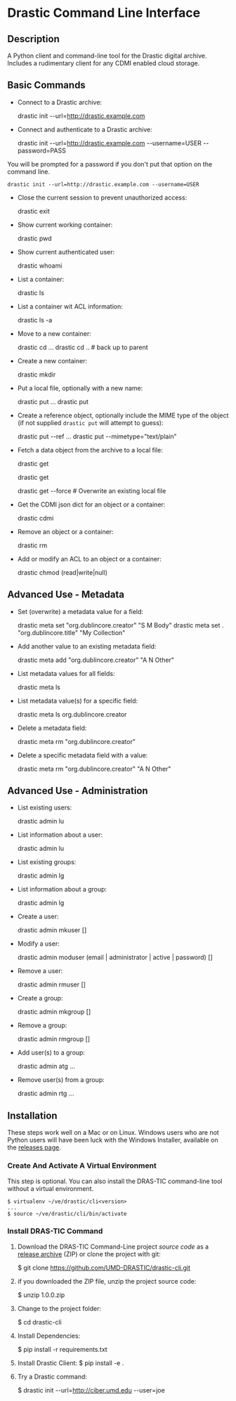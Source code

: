 
# Drastic Command Line Interface

## Description

A Python client and command-line tool for the Drastic digital archive. Includes
a rudimentary client for any CDMI enabled cloud storage.

## Basic Commands

* Connect to a Drastic archive:

    drastic init --url=http://drastic.example.com

* Connect and authenticate to a Drastic archive:

    drastic init --url=http://drastic.example.com --username=USER --password=PASS

You will be prompted for a password if you don't put that option on the command line.

    drastic init --url=http://drastic.example.com --username=USER

* Close the current session to prevent unauthorized access:

    drastic exit

* Show current working container:

    drastic pwd

* Show current authenticated user:

    drastic whoami

* List a container:

    drastic ls <path>

* List a container wit ACL information:

    drastic ls -a <path>

* Move to a new container:

    drastic cd <path>
    ...
    drastic cd ..  # back up to parent

* Create a new container:

    drastic mkdir <path>

* Put a local file, optionally with a new name:

    drastic put <src>
    ...
    drastic put <src> <dst>

* Create a reference object, optionally include the MIME type of the object (if not supplied ``drastic put`` will attempt
to guess):

    drastic put --ref <url> <dest>
    ...
    drastic put --mimetype="text/plain" <src>

* Fetch a data object from the archive to a local file:

    drastic get <src>

    drastic get <src> <dst>

    drastic get --force <src>  # Overwrite an existing local file

* Get the CDMI json dict for an object or a container:

    drastic cdmi <path>

* Remove an object or a container:

    drastic rm <src>

* Add or modify an ACL to an object or a container:

    drastic chmod <path> (read|write|null) <group>


## Advanced Use - Metadata

* Set (overwrite) a metadata value for a field:

    drastic meta set <path> "org.dublincore.creator" "S M Body"
    drastic meta set . "org.dublincore.title" "My Collection"

* Add another value to an existing metadata field:

    drastic meta add <path> "org.dublincore.creator" "A N Other"

* List metadata values for all fields:

    drastic meta ls <path>

* List metadata value(s) for a specific field:

    drastic meta ls <path> org.dublincore.creator

* Delete a metadata field:

    drastic meta rm <path> "org.dublincore.creator"

* Delete a specific metadata field with a value:

    drastic meta rm <path> "org.dublincore.creator" "A N Other"


## Advanced Use - Administration

* List existing users:

    drastic admin lu

* List information about a user:

    drastic admin lu <name>

* List existing groups:

    drastic admin lg

* List information about a group:

    drastic admin lg <name>

* Create a user:

    drastic admin mkuser [<name>]

* Modify a user:

    drastic admin moduser <name> (email | administrator | active | password) [<value>]

* Remove a user:

    drastic admin rmuser [<name>]

* Create a group:

    drastic admin mkgroup [<name>]

* Remove a group:

    drastic admin rmgroup [<name>]

* Add user(s) to a group:

    drastic admin atg <name> <user> ...

* Remove user(s) from a group:

    drastic admin rtg <name> <user> ...

## Installation

These steps work well on a Mac or on Linux. Windows users who are not Python users
will have been luck with the Windows Installer, available on the [releases page](https://github.com/UMD-DRASTIC/drastic-cli/releases).

### Create And Activate A Virtual Environment

This step is optional. You can also install the DRAS-TIC command-line tool without a virtual environment.

    $ virtualenv ~/ve/drastic/cli<version>
    ...
    $ source ~/ve/drastic/cli/bin/activate

### Install DRAS-TIC Command

1. Download the DRAS-TIC Command-Line project *source code*
as a [release archive](https://github.com/UMD-DRASTIC/drastic-cli/releases) (ZIP) or clone the project with git:

    $ git clone https://github.com/UMD-DRASTIC/drastic-cli.git

1. if you downloaded the ZIP file, unzip the project source code:

    $ unzip 1.0.0.zip

1. Change to the project folder:

    $ cd drastic-cli

1. Install Dependencies:

    $ pip install -r requirements.txt

1. Install Drastic Client:
    $ pip install -e .

1. Try a Drastic command:

    $ drastic init --url=http://ciber.umd.edu --user=joe
